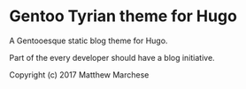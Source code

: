 # Gentoo Tyrian theme for Hugo

A Gentooesque static blog theme for Hugo.

Part of the every developer should have a blog initiative.

Copyright (c) 2017 Matthew Marchese
